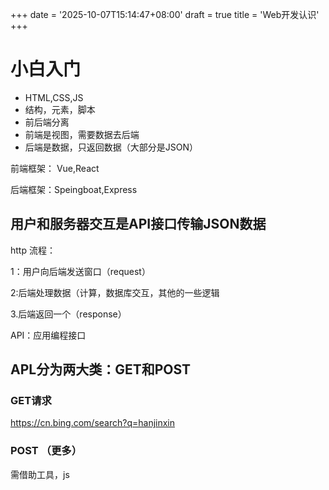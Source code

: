 +++
date = '2025-10-07T15:14:47+08:00'
draft = true
title = 'Web开发认识'
+++
# 小白入门
* HTML,CSS,JS
* 结构，元素，脚本
* 前后端分离
* 前端是视图，需要数据去后端
* 后端是数据，只返回数据（大部分是JSON） 

前端框架： Vue,React

后端框架：Speingboat,Express 
## 用户和服务器交互是API接口传输JSON数据
http 流程：

1：用户向后端发送窗口（request）

2:后端处理数据（计算，数据库交互，其他的一些逻辑

3.后端返回一个（response）

API：应用编程接口
## APL分为两大类：GET和POST
### GET请求   
https://cn.bing.com/search?q=hanjinxin
### POST （更多）

需借助工具，js